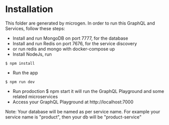 # Installation

This folder are generated by microgen. In order to run this GraphQL and Services, follow these steps:

- Install and run MongoDB on port 7777, for the database
- Install and run Redis on port 7676, for the service discovery
- or run redis and mongo with docker-compose up
- Install NodeJs, run 
```
$ npm install
```
- Run the app
```
$ npm run dev
```
- Run prodoction
$ npm start
it will run the GraphQL Playground and some related microservices
- Access your GraphQL Playground at http://localhost:7000

Note: Your database will be named as per service name. For example your service name is "product", then your db will be "product-service"